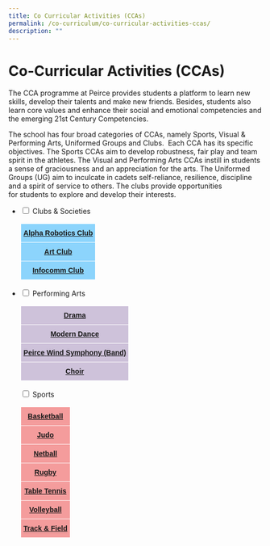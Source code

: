 ```yaml
---
title: Co Curricular Activities (CCAs)
permalink: /co-curriculum/co-curricular-activities-ccas/
description: ""
---
```

# **Co-Curricular Activities (CCAs)**

The CCA programme at Peirce provides students a platform to learn new skills, develop their talents and make new friends. Besides, students also learn core values and enhance their social and emotional competencies and the emerging 21st Century Competencies.

The school has four broad categories of CCAs, namely Sports, Visual & Performing Arts, Uniformed Groups and Clubs.  Each CCA has its specific objectives. The Sports CCAs aim to develop robustness, fair play and team spirit in the athletes. The Visual and Performing Arts CCAs instill in students a sense of graciousness and an appreciation for the arts. The Uniformed Groups (UG) aim to inculcate in cadets self-reliance, resilience, discipline and a spirit of service to others. The clubs provide opportunities for students to explore and develop their interests.

<ul class="jekyllcodex_accordion">
  <li>
    <input type="checkbox" id="accordion1">
    <label for="accordion1">Clubs & Societies</label>
    <div>
      <p><table style="border-collapse:collapse;border-spacing:0" class="tg"><thead><tr><th style="background-color:#8cd4fc;border-color:#ffffff;border-style:solid;border-width:1px;color:#333333;font-family:Arial, sans-serif;font-size:14px;font-weight:bold;overflow:hidden;padding:10px 5px;text-align:center;vertical-align:top;word-break:normal"><a href="/co-curriculum/co-curricular-activities-ccas/clubs-robotics-club/">Alpha Robotics Club</a></th></tr></thead><tbody><tr><td style="background-color:#8cd4fc;border-color:#ffffff;border-style:solid;border-width:1px;color:#333333;font-family:Arial, sans-serif;font-size:14px;font-weight:bold;overflow:hidden;padding:10px 5px;text-align:center;vertical-align:top;word-break:normal"><a href="/co-curriculum/co-curricular-activities-ccas/clubs-art-club/">Art Club</a></td></tr><tr><td style="background-color:#8cd4fc;border-color:#ffffff;border-style:solid;border-width:1px;color:#333333;font-family:Arial, sans-serif;font-size:14px;font-weight:bold;overflow:hidden;padding:10px 5px;text-align:center;vertical-align:top;word-break:normal"><a href="/co-curriculum/co-curricular-activities-ccas/clubs-infocomm-club/">Infocomm Club</a></td></tr></tbody></table></p>
    </div>
	</li>
	  <li>
    <input type="checkbox" id="accordion2">
    <label for="accordion2">Performing Arts</label>
    <div>
      <p><table style="border-collapse:collapse;border-spacing:0" class="tg"><thead><tr><th style="background-color:#cec2da;border-color:#ffffff;border-style:solid;border-width:1px;color:#333333;font-family:Arial, sans-serif;font-size:14px;font-weight:bold;overflow:hidden;padding:10px 5px;text-align:center;vertical-align:top;word-break:normal"><a href="/co-curriculum/co-curricular-activities-ccas/performing-arts-drama/">Drama</a></th></tr></thead><tbody><tr><td style="background-color:#cec2da;border-color:#ffffff;border-style:solid;border-width:1px;color:#002d13;font-family:Arial, sans-serif;font-size:14px;font-weight:bold;overflow:hidden;padding:10px 5px;text-align:center;vertical-align:top;word-break:normal"><a href="/co-curriculum/co-curricular-activities-ccas/performing-arts-modern-dance/">Modern Dance</a></td></tr><tr><td style="background-color:#cec2da;border-color:#ffffff;border-style:solid;border-width:1px;color:#002d13;font-family:Arial, sans-serif;font-size:14px;font-weight:bold;overflow:hidden;padding:10px 5px;text-align:center;vertical-align:top;word-break:normal"><a href="/co-curriculum/co-curricular-activities-ccas/performing-arts-choir/">Peirce Wind Symphony (Band)</a></td></tr><tr><td style="background-color:#cec2da;border-color:#ffffff;border-style:solid;border-width:1px;font-family:Arial, sans-serif;font-size:14px;font-weight:bold;overflow:hidden;padding:10px 5px;text-align:center;vertical-align:top;word-break:normal"><a href="/co-curriculum/co-curricular-activities-ccas/performing-arts-peirce-wind-symphony/">Choir</a></td></tr></tbody></table></p>
    </div>
	</li>
	<input type="checkbox" id="accordion3">
    <label for="accordion3">Sports</label>
    <div>
      <p><table style="border-collapse:collapse;border-spacing:0" class="tg"><thead><tr><th style="background-color:#f49c9c;border-color:#ffffff;border-style:solid;border-width:1px;color:#333333;font-family:Arial, sans-serif;font-size:14px;font-weight:bold;overflow:hidden;padding:10px 5px;text-align:center;vertical-align:top;word-break:normal"><a href="/co-curriculum/co-curricular-activities-ccas/sports-basketball/">Basketball</a></th></tr></thead><tbody><tr><td style="background-color:#f49c9c;border-color:#ffffff;border-style:solid;border-width:1px;color:#002d13;font-family:Arial, sans-serif;font-size:14px;font-weight:bold;overflow:hidden;padding:10px 5px;text-align:center;vertical-align:top;word-break:normal"><a href="/co-curriculum/co-curricular-activities-ccas/sports-judo/">Judo</a></td></tr><tr><td style="background-color:#f49c9c;border-color:#ffffff;border-style:solid;border-width:1px;color:#002d13;font-family:Arial, sans-serif;font-size:14px;font-weight:bold;overflow:hidden;padding:10px 5px;text-align:center;vertical-align:top;word-break:normal"><a href="/co-curriculum/co-curricular-activities-ccas/sports-netball/">Netball</a></td></tr><tr><td style="background-color:#f49c9c;border-color:#ffffff;border-style:solid;border-width:1px;font-family:Arial, sans-serif;font-size:14px;font-weight:bold;overflow:hidden;padding:10px 5px;text-align:center;vertical-align:top;word-break:normal"><a href="/co-curriculum/co-curricular-activities-ccas/sports-rugby/">Rugby</a></td></tr><tr><td style="background-color:#f49c9c;border-color:#ffffff;border-style:solid;border-width:1px;font-family:Arial, sans-serif;font-size:14px;font-weight:bold;overflow:hidden;padding:10px 5px;text-align:center;vertical-align:top;word-break:normal"><a href="/co-curriculum/co-curricular-activities-ccas/sports-table-tennis/">Table Tennis</a></td></tr><tr><td style="background-color:#f49c9c;border-color:#ffffff;border-style:solid;border-width:1px;font-family:Arial, sans-serif;font-size:14px;font-weight:bold;overflow:hidden;padding:10px 5px;text-align:center;vertical-align:top;word-break:normal"><a href="/co-curriculum/co-curricular-activities-ccas/sports-volleyball/">Volleyball</a></td></tr><tr><td style="background-color:#f49c9c;border-color:#ffffff;border-style:solid;border-width:1px;font-family:Arial, sans-serif;font-size:14px;font-weight:bold;overflow:hidden;padding:10px 5px;text-align:center;vertical-align:top;word-break:normal"><a href="/co-curriculum/co-curricular-activities-ccas/sports-track-and-field/">Track & Field</a></td></tr></tbody></table></p>
    </div>
	</li>
	</ul>